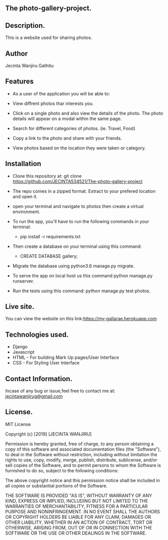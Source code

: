 ## The photo-gallery-project.
## Description.
 This is a website used for sharing photos.

## Author
 Jecinta Wanjiru Gathitu

## Features
* As a user of the application you will be able to:

* View diffrent photos thar interests you.
* Click on a single photo and also view the details of the photo. The photo details will appear on a modal within the same page.
* Search for different categories of photos. (ie. Travel, Food)
* Copy a link to the photo and share with your friends.
* View photos based on the location they were taken or category.

## Installation
* Clone this repository at: git clone https://github.com/JECINTA534521/The-photo-gallery-project

* The repo comes in a zipped format. Extract to your prefered location and open it.

* open your terminal and navigate to photos then create a virtual environment.

* To run the app, you'll have to run the following commands in your terminal:

    * pip install -r requirements.txt
* Then create a database on your terminal using this command:
    * CREATE DATABASE gallery;

* Migrate the database using  python3.6 manage.py migrate.
* To serve the app on local host us this command python manage.py runserver.

* Run the tests using this command: python manage.py test photos.

## Live site.
You can view the website on this link:https://my-gallarae.herokuapp.com

## Technologies used.
* Django
* Javascript
* HTML - For building Mark Up pages/User Interface
* CSS - For Styling User Interface


## Contact Information.
Incase of any bug or issue,feel free to contact me at: jecintawanjirug@gmail.com

## License.
MIT License

Copyright (c) [2019] [JECINTA WANJIRU]

Permission is hereby granted, free of charge, to any person obtaining a copy
of this software and associated documentation files (the "Software"), to deal
in the Software without restriction, including without limitation the rights
to use, copy, modify, merge, publish, distribute, sublicense, and/or sell
copies of the Software, and to permit persons to whom the Software is
furnished to do so, subject to the following conditions:

The above copyright notice and this permission notice shall be included in all
copies or substantial portions of the Software.

THE SOFTWARE IS PROVIDED "AS IS", WITHOUT WARRANTY OF ANY KIND, EXPRESS OR
IMPLIED, INCLUDING BUT NOT LIMITED TO THE WARRANTIES OF MERCHANTABILITY,
FITNESS FOR A PARTICULAR PURPOSE AND NONINFRINGEMENT. IN NO EVENT SHALL THE
AUTHORS OR COPYRIGHT HOLDERS BE LIABLE FOR ANY CLAIM, DAMAGES OR OTHER
LIABILITY, WHETHER IN AN ACTION OF CONTRACT, TORT OR OTHERWISE, ARISING FROM,
OUT OF OR IN CONNECTION WITH THE SOFTWARE OR THE USE OR OTHER DEALINGS IN THE
SOFTWARE.

